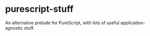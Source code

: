 # purescript-stuff

An alternative prelude for PureScript, with lots of useful application-agnostic
stuff.
